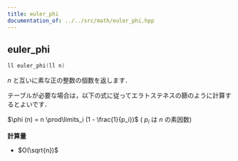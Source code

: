 ```yaml
---
title: euler_phi
documentation_of: ../../src/math/euler_phi.hpp
---
```


## euler_phi

```cpp
ll euler_phi(ll n)
```

$n$ と互いに素な正の整数の個数を返します．

テーブルが必要な場合は，以下の式に従ってエラトステネスの篩のように計算するとよいです．

$\phi (n) = n \prod\limits_i (1 - \frac{1}{p_i})$ ( $p_i$ は $n$ の素因数)

**計算量**

- $O(\sqrt{n})$